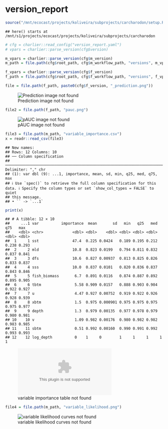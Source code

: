 version_report
================

``` r
source("/mnt/ecocast/projects/koliveira/subprojects/carcharodon/setup.R")
```

    ## here() starts at /mnt/s1/projects/ecocast/projects/koliveira/subprojects/carcharodon

``` r
# cfg = charlier::read_config("version_report.yaml")
# vpars = charlier::parse_version(cfg$version)

m_vpars = charlier::parse_version(cfg$m_version)
m_path = file.path(cfg$root_path, cfg$m_workflow_path, "versions", m_vpars[["major"]], m_vpars[["minor"]], cfg$m_version)

f_vpars = charlier::parse_version(cfg$f_version)
f_path = file.path(cfg$root_path, cfg$f_workflow_path, "versions", f_vpars[["major"]], f_vpars[["minor"]], cfg$f_version)
```

``` r
file = file.path(f_path, paste0(cfg$f_version, "_prediction.png"))
```

<figure>
<img
src="/mnt/s1/projects/ecocast/projects/koliveira/subprojects/carcharodon//workflows/forecast_workflow/versions/v01/000/v01.000.05/v01.000.05_prediction.png"
alt="Prediction image not found" />
<figcaption aria-hidden="true">Prediction image not found</figcaption>
</figure>

``` r
file2 = file.path(f_path, "pauc.png")
```

<figure>
<img
src="/mnt/s1/projects/ecocast/projects/koliveira/subprojects/carcharodon//workflows/forecast_workflow/versions/v01/000/v01.000.05/pauc.png"
alt="pAUC image not found" />
<figcaption aria-hidden="true">pAUC image not found</figcaption>
</figure>

``` r
file3 = file.path(m_path, "variable_importance.csv")
x = readr::read_csv(file3)
```

    ## New names:
    ## Rows: 12 Columns: 10
    ## ── Column specification
    ## ──────────────────────────────────────────────────────────────────────────────────────────────────────────────────────── Delimiter: "," chr
    ## (1): var dbl (9): ...1, importance, mean, sd, min, q25, med, q75, max
    ## ℹ Use `spec()` to retrieve the full column specification for this data. ℹ Specify the column types or set `show_col_types = FALSE` to quiet
    ## this message.
    ## • `` -> `...1`

``` r
print(x)
```

    ## # A tibble: 12 × 10
    ##     ...1 var          importance  mean       sd   min   q25   med   q75   max
    ##    <dbl> <chr>             <dbl> <dbl>    <dbl> <dbl> <dbl> <dbl> <dbl> <dbl>
    ##  1     1 sst               47.4  0.225 0.0424   0.189 0.195 0.212 0.238 0.293
    ##  2     2 mld               10.8  0.823 0.0199   0.794 0.811 0.832 0.837 0.841
    ##  3     3 dfs               10.6  0.827 0.00937  0.813 0.825 0.826 0.833 0.837
    ##  4     4 sss               10.0  0.837 0.0101   0.820 0.836 0.837 0.843 0.846
    ##  5     5 fish_biomass       6.7  0.891 0.0116   0.874 0.887 0.892 0.895 0.905
    ##  6     6 tbtm               5.58 0.909 0.0157   0.888 0.903 0.904 0.922 0.927
    ##  7     7 u                  4.47 0.927 0.00752  0.919 0.922 0.926 0.928 0.939
    ##  8     8 xbtm               1.5  0.975 0.000901 0.975 0.975 0.975 0.975 0.977
    ##  9     9 depth              1.3  0.979 0.00135  0.977 0.978 0.979 0.980 0.981
    ## 10    10 v                  1.09 0.982 0.00176  0.980 0.982 0.982 0.983 0.985
    ## 11    11 sbtm               0.51 0.992 0.00160  0.990 0.991 0.992 0.993 0.993
    ## 12    12 log_depth          0    1     0        1     1     1     1     1

<figure>
<embed
src="/mnt/s1/projects/ecocast/projects/koliveira/subprojects/carcharodon//workflows/modeling_workflow/versions/v01/000/v01.000.05/variable_importance.csv" />
<figcaption aria-hidden="true">variable importance table not
found</figcaption>
</figure>

``` r
file4 = file.path(m_path, "variable_likelihood.png")
```

<figure>
<img
src="/mnt/s1/projects/ecocast/projects/koliveira/subprojects/carcharodon//workflows/modeling_workflow/versions/v01/000/v01.000.05/variable_likelihood.png"
alt="variable likelihood curves not found" />
<figcaption aria-hidden="true">variable likelihood curves not
found</figcaption>
</figure>
